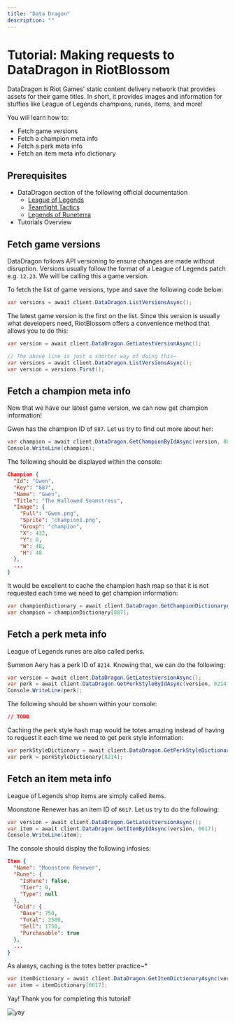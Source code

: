 ```yaml
---
title: "Data Dragon"
description: ""
---
```


# Tutorial: Making requests to DataDragon in RiotBlossom

DataDragon is Riot Games' static content delivery network that provides assets for 
their game titles. In short, it provides images and information for stuffies like 
League of Legends champions, runes, items, and more!

You will learn how to:
- Fetch game versions
- Fetch a champion meta info
- Fetch a perk meta info
- Fetch an item meta info dictionary

## Prerequisites

- DataDragon section of the following official documentation
  - [League of Legends](https://developer.riotgames.com/docs/lol#data-dragon)
  - [Teamfight Tactics](https://developer.riotgames.com/docs/tft#static-data)
  - [Legends of Runeterra](https://developer.riotgames.com/docs/lor#data-dragon)
- Tutorials Overview

## Fetch game versions

DataDragon follows API versioning to ensure changes are made without disruption. 
Versions usually follow the format of a League of Legends patch e.g. `12.23`. We 
will be calling this a game version.

To fetch the list of game versions, type and save the following code below:

```csharp
var versions = await client.DataDragon.ListVersionsAsync();
```

The latest game version is the first on the list. Since this version is usually what 
developers need, RiotBlossom offers a convenience method that allows you to do this:

```csharp
var version = await client.DataDragon.GetLatestVersionAsync();

// The above line is just a shorter way of doing this~
var versions = await client.DataDragon.ListVersionsAsync();
var version = versions.First();
```

## Fetch a champion meta info

Now that we have our latest game version, we can now get champion information!

Gwen has the champion ID of `887`. Let us try to find out more about her:

```csharp
var champion = await client.DataDragon.GetChampionByIdAsync(version, 887);
Console.WriteLine(champion);
```

The following should be displayed within the console:

```json
Champion {
  "Id": "Gwen",
  "Key": "887",
  "Name": "Gwen",
  "Title": "The Hallowed Seamstress",
  "Image": {
    "Full": "Gwen.png",
    "Sprite": "champion1.png",       
    "Group": "champion",
    "X": 432,
    "Y": 0,
    "W": 48,
    "H": 48
  },
  ...
}
```

It would be excellent to cache the champion hash map so that it is not requested 
each time we need to get champion information:

```csharp
var championDictionary = await client.DataDragon.GetChampionDictionaryAsync(version);
var champion = championDictionary[887];
```

## Fetch a perk meta info

League of Legends runes are also called perks.

Summon Aery has a perk ID of `8214`. Knowing that, we can do the following:

```csharp
var version = await client.DataDragon.GetLatestVersionAsync();
var perk = await client.DataDragon.GetPerkStyleByIdAsync(version, 8214);
Console.WriteLine(perk);
```

The following should be shown within your console:

```json
// TODO
```

Caching the perk style hash map would be totes amazing instead of having to 
request it each time we need to get perk style information:

```csharp
var perkStyleDictionary = await client.DataDragon.GetPerkStyleDictionaryAsync(version);
var perk = perkStyleDictionary[8214];
```

## Fetch an item meta info

League of Legends shop items are simply called items.

Moonstone Renewer has an item ID of `6617`. Let us try to do the following:

```csharp
var version = await client.DataDragon.GetLatestVersionAsync();
var item = await client.DataDragon.GetItemByIdAsync(version, 6617);
Console.WriteLine(item);
```

The console should display the following infosies:

```json
Item {
  "Name": "Moonstone Renewer",
  "Rune": {
    "IsRune": false,
    "Tier": 0,
    "Type": null
  },
  "Gold": {
    "Base": 750,
    "Total": 2500,
    "Sell": 1750,
    "Purchasable": true
  },
  ...
}
```

As always, caching is the totes better practice~*

```csharp
var itemDictionary = await client.DataDragon.GetItemDictionaryAsync(version);
var item = itemDictionary[6617];
```

Yay! Thank you for completing this tutorial!

![yay](/img/tutorials-dd-yay.png)
